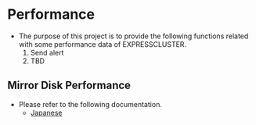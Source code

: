 # Performance
- The purpose of this project is to provide the following functions related with some performance data of EXPRESSCLUSTER.
  1. Send alert
  1. TBD

## Mirror Disk Performance
- Please refer to the following documentation.
  - [Japanese](mirror/doc/Mirror_jp.md)
